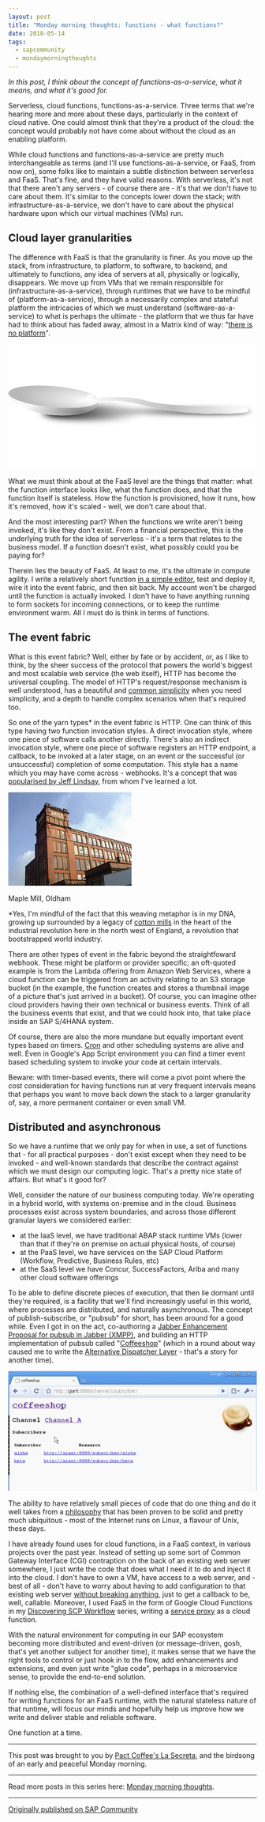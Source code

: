 ```yaml
---
layout: post
title: "Monday morning thoughts: functions - what functions?"
date: 2018-05-14
tags:
  - sapcommunity
  - mondaymorningthoughts
---
```


*In this post, I think about the concept of functions-as-a-service, what
it means, and what it's good for.*

Serverless, cloud functions, functions-as-a-service. Three terms that
we're hearing more and more about these days, particularly in the
context of cloud native. One could almost think that they're a product
of the cloud: the concept would probably not have come about without the
cloud as an enabling platform.

While cloud functions and functions-as-a-service are pretty much
interchangeable as terms (and I'll use functions-as-a-service, or FaaS,
from now on), some folks like to maintain a subtle distinction between
serverless and FaaS. That's fine, and they have valid reasons. With
serverless, it's not that there aren't any servers - of course there
are - it's that we don't have to care about them. It's similar to the
concepts lower down the stack; with infrastructure-as-a-service, we
don't have to care about the physical hardware upon which our virtual
machines (VMs) run.

## Cloud layer granularities

The difference with FaaS is that the granularity is finer. As you move
up the stack, from infrastructure, to platform, to software, to backend,
and ultimately to functions, any idea of servers at all, physically or
logically, disappears. We move up from VMs that we remain responsible
for (infrastructure-as-a-service), through runtimes that we have to be
mindful of (platform-as-a-service), through a necessarily complex and
stateful platform the intricacies of which we must understand
(software-as-a-service) to what is perhaps the ultimate - the platform
that we thus far have had to think about has faded away, almost in a
Matrix kind of way: "[there is no
platform](https://www.youtube.com/watch?v=uAXtO5dMqEI)".

![](/images/2018/05/spoon-161122_960_720.png)

What we must think about at the FaaS level are the things that matter:
what the function interface looks like, what the function does, and that
the function itself is stateless. How the function is provisioned, how
it runs, how it's removed, how it's scaled - well, we don't care
about that.

And the most interesting part? When the functions we write aren't being
invoked, it's like they don't exist. From a financial perspective,
this is the underlying truth for the idea of serverless - it's a term
that relates to the business model. If a function doesn't exist, what
possibly could you be paying for?

Therein lies the beauty of FaaS. At least to me, it's the ultimate in
compute agility. I write a relatively short function [in a simple
editor](/blog/posts/2018/03/26/monday-morning-thoughts:-cloud-native/),
test and deploy it, wire it into the event fabric, and then sit back. My
account won't be charged until the function is actually invoked. I
don't have to have anything running to form sockets for incoming
connections, or to keep the runtime environment warm. All I must do is
think in terms of functions.

## The event fabric

What is this event fabric? Well, either by fate or by accident, or, as I
like to think, by the sheer success of the protocol that powers the
world's biggest and most scalable web service (the web itself), HTTP
has become the universal coupling. The model of HTTP's request/response
mechanism is well understood, has a beautiful and [common
simplicity](https://web.archive.org/web/20180818053638/https://progrium.com/blog/2012/11/19/from-webhooks-to-the-evented-web/)
when you need simplicity, and a depth to handle complex scenarios when
that's required too.

So one of the yarn types\* in the event fabric is HTTP. One can think of
this type having two function invocation styles. A direct invocation
style, where one piece of software calls another directly. There's also
an indirect invocation style, where one piece of software registers an
HTTP endpoint, a callback, to be invoked at a later stage, on an event
or the successful (or unsuccessful) completion of some computation. This
style has a name which you may have come across - webhooks. It's a
concept that was [popularised by Jeff
Lindsay](https://web.archive.org/web/20180818053638/https://progrium.com/blog/2012/11/19/from-webhooks-to-the-evented-web/),
from whom I've learned a lot.

![](/images/2018/05/maple.jpg)

Maple Mill, Oldham

\*Yes, I'm mindful of the fact that this weaving metaphor is in my DNA,
growing up surrounded by a legacy of [cotton
mills](https://en.wikipedia.org/wiki/Cotton_mill) in the heart of the
industrial revolution here in the north west of England, a revolution
that bootstrapped world industry.

There are other types of event in the fabric beyond the straightfoward
webhook. These might be platform or provider specific; an oft-quoted
example is from the Lambda offering from Amazon Web Services, where a
cloud function can be triggered from an activity relating to an S3
storage bucket (in the example, the function creates and stores a
thumbnail image of a picture that's just arrived in a bucket). Of
course, you can imagine other cloud providers having their own technical
or business events. Think of all the business events that exist, and
that we could hook into, that take place inside an SAP S/4HANA system.

Of course, there are also the more mundane but equally important event
types based on timers. [Cron](https://en.wikipedia.org/wiki/Cron) and
other scheduling systems are alive and well. Even in Google's App
Script environment you can find a timer event based scheduling system to
invoke your code at certain intervals.

Beware: with timer-based events, there will come a pivot point where the
cost consideration for having functions run at very frequent intervals
means that perhaps you want to move back down the stack to a larger
granularity of, say, a more permanent container or even small VM.

## Distributed and asynchronous

So we have a runtime that we only pay for when in use, a set of
functions that - for all practical purposes - don't exist except when
they need to be invoked - and well-known standards that describe the
contract against which we must design our computing logic. That's a
pretty nice state of affairs. But what's it good for?

Well, consider the nature of our business computing today. We're
operating in a hybrid world, with systems on-premise and in the cloud.
Business processes exist across system boundaries, and across those
different granular layers we considered earlier:

-   at the IaaS level, we have traditional ABAP stack runtime VMs (lower
    than that if they're on premise on actual physical hosts, of
    course)
-   at the PaaS level, we have services on the SAP Cloud Platform
    (Workflow, Predictive, Business Rules, etc)
-   at the SaaS level we have Concur, SuccessFactors, Ariba and many
    other cloud software offerings


To be able to define discrete pieces of execution, that then lie dormant
until they're required, is a facility that we'll find increasingly
useful in this world, where processes are distributed, and naturally
asynchronous. The concept of publish-subscribe, or "pubsub" for short,
has been around for a good while. Even I got in on the act, co-authoring
a [Jabber Enhancement Proposal for pubsub in Jabber (XMPP)](https://xmpp.org/extensions/xep-0024.html), and building
an HTTP implementation of pubsub called
"[Coffeeshop](https://www.youtube.com/watch?v=1E_1B8TD6Kw&list=PLfctWmgNyOIcbRYRdPrbjN_ZM56Kc5YTL)"
(which in a round about way caused me to write the [Alternative
Dispatcher
Layer](/blog/posts/2009/09/21/a-new-rest-handler-dispatcher-for-the-icf/) -
that's a story for another time).

![](/images/2018/05/Screen-Shot-2018-05-14-at-14.07.10.png)

The ability to have relatively small pieces of code that do one thing
and do it well takes from a
[philosophy](https://en.wikipedia.org/wiki/Unix_philosophy#Do_One_Thing_and_Do_It_Well)
that has been proven to be solid and pretty much ubiquitous - most of
the Internet runs on Linux, a flavour of Unix, these days.

I have already found uses for cloud functions, in a FaaS context, in
various projects over the past year. Instead of setting up some sort of
Common Gateway Interface (CGI) contraption on the back of an existing
web server somewhere, I just write the code that does what I need it to
do and inject it into the cloud. I don't have to own a VM, have access
to a web server, and - best of all - don't have to worry about having
to add configuration to that existing web server [without breaking
anything](/blog/posts/2018/05/07/monday-morning-thoughts:-containers-and-silence/),
just to get a callback to be, well, callable. Moreover, I used FaaS in
the form of Google Cloud Functions in my [Discovering SCP
Workflow](/blog/posts/2018/01/16/discovering-scp-workflow/)
series, writing a [service
proxy](https://blogs.sap.com/2018/01/17/discovering-scp-workflow-service-proxy/)
as a cloud function.

With the natural environment for computing in our SAP ecosystem becoming
more distributed and event-driven (or message-driven, gosh, that's yet
another subject for another time), it makes sense that we have the right
tools to control or just hook in to the flow, add enhancements and
extensions, and even just write "glue code", perhaps in a microservice
sense, to provide the end-to-end solution.

If nothing else, the combination of a well-defined interface that's
required for writing functions for an FaaS runtime, with the natural
stateless nature of that runtime, will focus our minds and hopefully
help us improve how we write and deliver stable and reliable software.

One function at a time.

---

This post was brought to you by [Pact Coffee's La
Secreta](https://www.pactcoffee.com/coffees/la-secreta), and the
birdsong of an early and peaceful Monday morning.

---

Read more posts in this series here: [Monday morning thoughts](/tags/mondaymorningthoughts/).

---

[Originally published on SAP Community](https://community.sap.com/t5/technology-blogs-by-sap/monday-morning-thoughts-functions-what-functions/ba-p/13365087)
